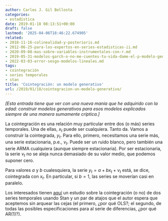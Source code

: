 ```yaml
---
author: Carlos J. Gil Bellosta
categories:
- estadística
date: 2019-01-18 08:13:51+00:00
draft: false
lastmod: '2025-04-06T18:46:22.674905'
related:
- 2018-11-16-colinealidad-y-posterioris.md
- 2012-06-25-para-los-expertos-en-series-estadisticas-ii.md
- 2020-09-08-mas-sobre-variables-instrumentales-con-r.md
- 2019-05-31-modelos-garch-o-no-me-cuentes-tu-vida-dame-el-p-modelo-generativo-y-ya.md
- 2022-03-03-error-sesgo-modelos-lineales.md
tags:
- cointegración
- series temporales
- stan
title: 'Cointegración: un modelo generativo'
url: /2019/01/18/cointegracion-un-modelo-generativo/
---
```


_[Esta entrada tiene que ver con una nueva manía que he adquirido con la edad: construir modelos generativos para esos modelos explicados siempre de una manera sumamente críptica.]_

La cointegración es una relación muy particular entre dos (o más) series temporales. Una de ellas, $x_t$ puede ser cualquiera. Tanto da. Vamos a construir la cointegrada, $y_t$. Para ello, primero, necesitamos una serie más, una serie estacionaria, p.e., $\nu_t$. Puede ser un ruido blanco, pero también una serie ARMA cualquiera (aunque siempre estacionaria). Por ser estacionaria, la serie $\nu_t$ no se aleja nunca demasiado de su valor medio, que podemos suponer cero.

Para valores $a$ y $b$ cualesquiera, la serie $y_t = a + bx_t+ \nu_t$ está, se dice, cointegrada con $x_t$. En particular, si $b = 1$, las series se moverían casi en paralelo.

Los interesados tienen [aquí](http://tharte.github.io/mbt/mbt.html#sec-4) un estudio sobre la cointegración (o no) de dos series temporales usando Stan y un par de atajos que el autor espera que aceptemos sin arquear las cejas (el primero, ¿por qué OLS?; el segundo, de todas las posibles especificaciones para al serie de diferencias, ¿por qué AR(1)?).